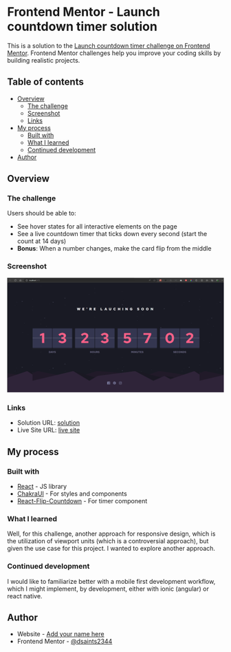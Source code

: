 # Frontend Mentor - Launch countdown timer solution

This is a solution to the [Launch countdown timer challenge on Frontend Mentor](https://www.frontendmentor.io/challenges/launch-countdown-timer-N0XkGfyz-). Frontend Mentor challenges help you improve your coding skills by building realistic projects.

## Table of contents

- [Overview](#overview)
  - [The challenge](#the-challenge)
  - [Screenshot](#screenshot)
  - [Links](#links)
- [My process](#my-process)
  - [Built with](#built-with)
  - [What I learned](#what-i-learned)
  - [Continued development](#continued-development)
- [Author](#author)

## Overview

### The challenge

Users should be able to:

- See hover states for all interactive elements on the page
- See a live countdown timer that ticks down every second (start the count at 14 days)
- **Bonus**: When a number changes, make the card flip from the middle

### Screenshot

![](./screenshots/Screenshot_Timer.png)

### Links

- Solution URL: [solution](https://github.com/dsaints2344/countdown-timer)
- Live Site URL: [live site](https://countdown-timer-seven-nu.vercel.app/)

## My process

### Built with

- [React](https://reactjs.org/) - JS library
- [ChakraUI](https://v2.chakra-ui.com/) - For styles and components
- [React-Flip-Countdown](https://www.npmjs.com/package/@leenguyen/react-flip-clock-countdown) - For timer component

### What I learned

Well, for this challenge, another approach for responsive design, which is the utilization of viewport units (which is a controversial approach), but given the use case for this project. I wanted to explore another approach.

### Continued development

I would like to familiarize better with a mobile first development workflow, which I might implement, by development, either with ionic (angular) or react native.

## Author

- Website - [Add your name here](https://dev-portafolio-three.vercel.app/)
- Frontend Mentor - [@dsaints2344](https://www.frontendmentor.io/profile/dsaints2344)
